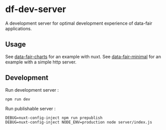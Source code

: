 # df-dev-server

A development server for optimal development experience of data-fair applications.

## Usage

See [data-fair-charts](https://github.com/koumoul-dev/data-fair-charts/blob/master/package.json) for an example with nuxt.
See [data-fair-minimal](https://github.com/koumoul-dev/data-fair-minimal/blob/master/package.json) for an example with a simple http server.

## Development

Run development server :

```
npm run dev

```

Run publishable server :

```
DEBUG=nuxt-config-inject npm run prepublish
DEBUG=nuxt-config-inject NODE_ENV=production node server/index.js
```
